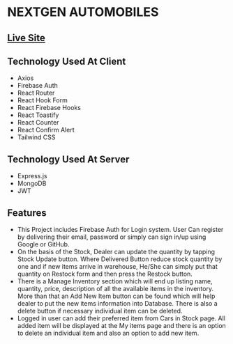 # NEXTGEN AUTOMOBILES

## [Live Site](https://nextgen-automobiles.web.app)

## Technology Used At Client

-   Axios
-   Firebase Auth
-   React Router
-   React Hook Form
-   React Firebase Hooks
-   React Toastify
-   React Counter
-   React Confirm Alert
-   Tailwind CSS

## Technology Used At Server

-   Express.js
-   MongoDB
-   JWT

## Features

-   This Project includes Firebase Auth for Login system. User Can register by delivering their email, password or simply can sign in/up using Google or GitHub.
-   On the basis of the Stock, Dealer can update the quantity by tapping Stock Update button. Where Delivered Button reduce stock quantity by one and if new items arrive in warehouse, He/She can simply put that quantity on Restock form and then press the Restock button.
-   There is a Manage Inventory section which will end up listing name, quantity, price, description of all the available items in the inventory. More than that an Add New Item button can be found which will help dealer to put the new items information into Database. There is also a delete button if necessary individual item can be deleted.
-   Logged in user can add their preferred item from Cars in Stock page. All added item will be displayed at the My items page and there is an option to delete an individual item and also an option to add new item.
